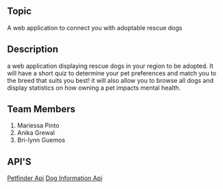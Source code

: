## Topic
A web application to connect you with adoptable rescue dogs


## Description
a web application displaying rescue dogs in your region to be adopted. It will have a short quiz to determine your pet preferences and match you to the breed that suits you best! it will also allow you to browse all dogs and display statistics on how owning a pet impacts mental health.


## Team Members
1. Mariessa Pinto
2. Anika Grewal 
3. Bri-lynn Guemos


## API'S
[Petfinder Api](https://www.petfinder.com/developers/)
[Dog Information Api](https://dogapi.dog/docs/api-v2)